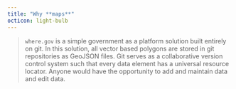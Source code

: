 ```yaml
---
title: "Why **maps**"
octicon: light-bulb
---
```


> `where.gov` is a simple government as a platform solution built entirely on git.
> In this solution, all vector based polygons are stored in git repositories as GeoJSON files.
> Git serves as a collaborative version control system such that every data element has a universal resource locator.
> Anyone would have the opportunity to add and maintain data and edit data.
